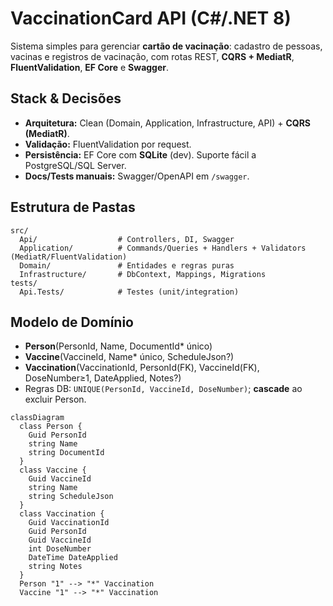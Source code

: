# VaccinationCard API (C#/.NET 8)

Sistema simples para gerenciar **cartão de vacinação**: cadastro de pessoas, vacinas e registros de vacinação, com rotas REST, **CQRS + MediatR**, **FluentValidation**, **EF Core** e **Swagger**.

## Stack & Decisões
- **Arquitetura:** Clean (Domain, Application, Infrastructure, API) + **CQRS (MediatR)**.
- **Validação:** FluentValidation por request.
- **Persistência:** EF Core com **SQLite** (dev). Suporte fácil a PostgreSQL/SQL Server.
- **Docs/Tests manuais:** Swagger/OpenAPI em `/swagger`.

## Estrutura de Pastas
```
src/
  Api/                  # Controllers, DI, Swagger
  Application/          # Commands/Queries + Handlers + Validators (MediatR/FluentValidation)
  Domain/               # Entidades e regras puras
  Infrastructure/       # DbContext, Mappings, Migrations
tests/
  Api.Tests/            # Testes (unit/integration)
```

## Modelo de Domínio
- **Person**(PersonId, Name, DocumentId* único)
- **Vaccine**(VaccineId, Name* único, ScheduleJson?)
- **Vaccination**(VaccinationId, PersonId(FK), VaccineId(FK), DoseNumber≥1, DateApplied, Notes?)
- Regras DB: `UNIQUE(PersonId, VaccineId, DoseNumber)`; **cascade** ao excluir Person.

```mermaid
classDiagram
  class Person {
    Guid PersonId
    string Name
    string DocumentId
  }
  class Vaccine {
    Guid VaccineId
    string Name
    string ScheduleJson
  }
  class Vaccination {
    Guid VaccinationId
    Guid PersonId
    Guid VaccineId
    int DoseNumber
    DateTime DateApplied
    string Notes
  }
  Person "1" --> "*" Vaccination
  Vaccine "1" --> "*" Vaccination
```

